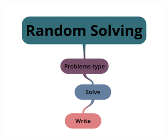 <p align="center">
  <img src="https://github.com/basmaashouur/Competitive-Programming/blob/master/Random-Phase/random.png">
</p>

